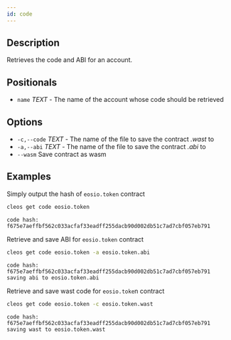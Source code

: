```yaml
---
id: code
---
```


## Description
Retrieves the code and ABI for an account.

## Positionals
- `name` _TEXT_ - The name of the account whose code should be retrieved
## Options
- `-c,--code` _TEXT_ - The name of the file to save the contract _.wast_ to
- `-a,--abi` _TEXT_ - The name of the file to save the contract _.abi_ to
- `--wasm` Save contract as wasm


## Examples
Simply output the hash of `eosio.token` contract 

```sh
cleos get code eosio.token
```
```console
code hash: f675e7aeffbf562c033acfaf33eadff255dacb90d002db51c7ad7cbf057eb791
```

Retrieve and save ABI for `eosio.token` contract

```sh
cleos get code eosio.token -a eosio.token.abi
```
```console
code hash: f675e7aeffbf562c033acfaf33eadff255dacb90d002db51c7ad7cbf057eb791
saving abi to eosio.token.abi
```

Retrieve and save wast code for `eosio.toke`n contract

```sh
cleos get code eosio.token -c eosio.token.wast
```
```console
code hash: f675e7aeffbf562c033acfaf33eadff255dacb90d002db51c7ad7cbf057eb791
saving wast to eosio.token.wast
```
